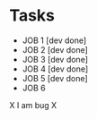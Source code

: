 # Tasks

- JOB 1 [dev done]
- JOB 2 [dev done]
- JOB 3 [dev done]
- JOB 4 [dev done]
- JOB 5 [dev done]
- JOB 6 

X I am bug X
